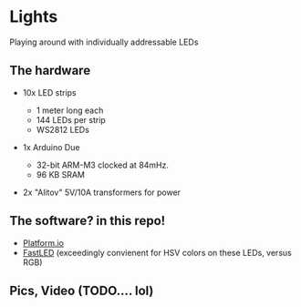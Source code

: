 # Lights

Playing around with individually addressable LEDs

## The hardware

- 10x LED strips
  - 1 meter long each
  - 144 LEDs per strip
  - WS2812 LEDs
  
- 1x Arduino Due
  - 32-bit ARM-M3 clocked at 84mHz. 
  - 96 KB SRAM

- 2x "Alitov" 5V/10A transformers for power

## The software? in this repo!
- [Platform.io](http://docs.platformio.org/en/latest/ide/atom.html)
- [FastLED](https://github.com/FastLED/FastLED) (exceedingly convienent for HSV colors on these LEDs, versus RGB)

## Pics, Video (TODO.... lol)
